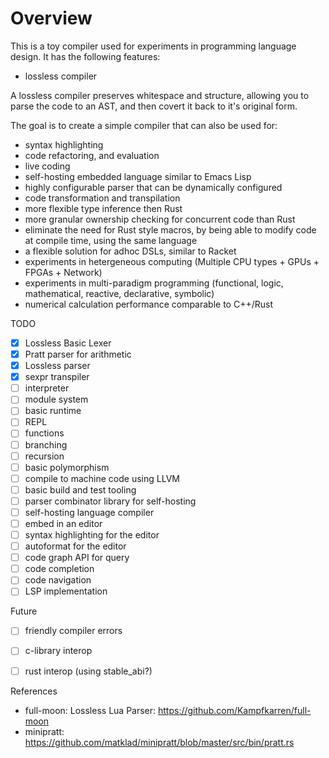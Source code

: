 # Overview

This is a toy compiler used for experiments in programming language design.  It has the following features:

- lossless compiler


A lossless compiler preserves whitespace and structure, allowing you to parse the code to an AST, and then covert it back to it's original form.

The goal is to create a simple compiler that can also be used for:
- syntax highlighting
- code refactoring, and evaluation
- live coding
- self-hosting embedded language similar to Emacs Lisp 
- highly configurable parser that can be dynamically configured
- code transformation and transpilation
- more flexible type inference then Rust
- more granular ownership checking for concurrent code than Rust
- eliminate the need for Rust style macros, by being able to modify code at compile time, using the same language
- a flexible solution for adhoc DSLs, similar to Racket
- experiments in hetergeneous computing (Multiple CPU types + GPUs + FPGAs + Network)
- experiments in multi-paradigm programming (functional, logic, mathematical, reactive, declarative, symbolic)
- numerical calculation performance comparable to C++/Rust

TODO

- [x] Lossless Basic Lexer
- [x] Pratt parser for arithmetic
- [x] Lossless parser 
- [x] sexpr transpiler
- [ ] interpreter
- [ ] module system
- [ ] basic runtime
- [ ] REPL
- [ ] functions
- [ ] branching
- [ ] recursion
- [ ] basic polymorphism
- [ ] compile to machine code using LLVM
- [ ] basic build and test tooling
- [ ] parser combinator library for self-hosting
- [ ] self-hosting language compiler
- [ ] embed in an editor
- [ ] syntax highlighting for the editor
- [ ] autoformat for the editor
- [ ] code graph API for query
- [ ] code completion
- [ ] code navigation
- [ ] LSP implementation

Future

- [ ] friendly compiler errors
- [ ] c-library interop
- [ ] rust interop (using stable_abi?)


References

- full-moon: Lossless Lua Parser: https://github.com/Kampfkarren/full-moon
- minipratt: https://github.com/matklad/minipratt/blob/master/src/bin/pratt.rs
